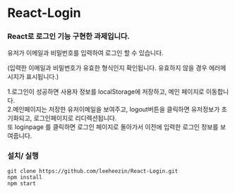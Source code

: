 # React-Login

### React로 로그인 기능 구현한 과제입니다.

유저가 이메일과 비밀번호를 입력하여 로그인 할 수 있습니다.

(입력한 이메일과 비밀번호가 유효한 형식인지 확인됩니다. 유효하지 않을 경우 에러메시지가 표시됩니다.)

1.로그인이 성공하면 사용자 정보를 localStorage에 저장하고, 메인 페이지로 이동합니다. 
<br>
2.메인페이지는 저장한 유저이메일을 보여주고, logout버튼을 클릭하면 유저정보가 초기화되고, 로그인페이지로 리디렉션됩니다.
<br>
또 loginpage 를 클릭하면 로그인 페이지로 돌아가서 이전에 입력한 로그인 정보를 보여줍니다.


### 설치/ 실행
```
git clone https://github.com/leeheezin/React-Login.git
npm install
npm start

```